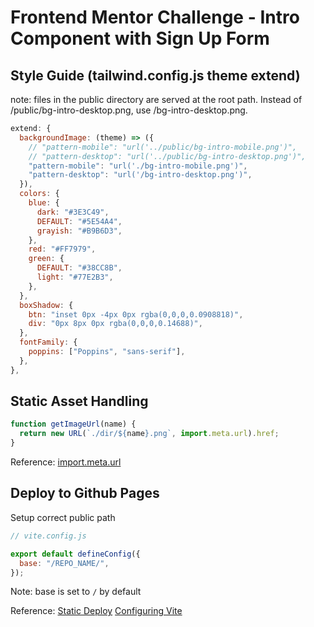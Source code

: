 # Frontend Mentor Challenge - Intro Component with Sign Up Form

## Style Guide (tailwind.config.js theme extend)

note: files in the public directory are served at the root path.
Instead of /public/bg-intro-desktop.png, use /bg-intro-desktop.png.

```javascript
extend: {
  backgroundImage: (theme) => ({
    // "pattern-mobile": "url('../public/bg-intro-mobile.png')",
    // "pattern-desktop": "url('../public/bg-intro-desktop.png')",
    "pattern-mobile": "url('./bg-intro-mobile.png')",
    "pattern-desktop": "url('/bg-intro-desktop.png')",
  }),
  colors: {
    blue: {
      dark: "#3E3C49",
      DEFAULT: "#5E54A4",
      grayish: "#B9B6D3",
    },
    red: "#FF7979",
    green: {
      DEFAULT: "#38CC8B",
      light: "#77E2B3",
    },
  },
  boxShadow: {
    btn: "inset 0px -4px 0px rgba(0,0,0,0.0908818)",
    div: "0px 8px 0px rgba(0,0,0,0.14688)",
  },
  fontFamily: {
    poppins: ["Poppins", "sans-serif"],
  },
},
```

## Static Asset Handling

```javascript
function getImageUrl(name) {
  return new URL(`./dir/${name}.png`, import.meta.url).href;
}
```

Reference: [import.meta.url](https://vitejs.dev/guide/assets.html#new-url-url-import-meta-url)

## Deploy to Github Pages

Setup correct public path

```javascript
// vite.config.js

export default defineConfig({
  base: "/REPO_NAME/",
});
```

Note: base is set to `/` by default

Reference:
[Static Deploy](https://vitejs.dev/guide/static-deploy.html#github-pages)
[Configuring Vite](https://vitejs.dev/config/#base)
